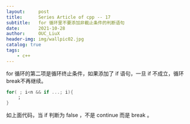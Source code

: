 ```yaml
---
layout:     post
title:      Series Article of cpp -- 17
subtitle:   for 循环里不要添加非截止条件的判断语句          
date:       2021-10-28
author:     OUC_LiuX
header-img: img/wallpic02.jpg
catalog: true
tags:     
    - c++   
---     
```


for 循环的第二项是循环终止条件，如果添加了 if 语句，一旦 if 不成立，循环break不再继续。      
```c++
for( ; i<n && if ...; i){
    ；
}
```          
如上面代码，当 if 判断为 false ，不是 continue 而是 break 。